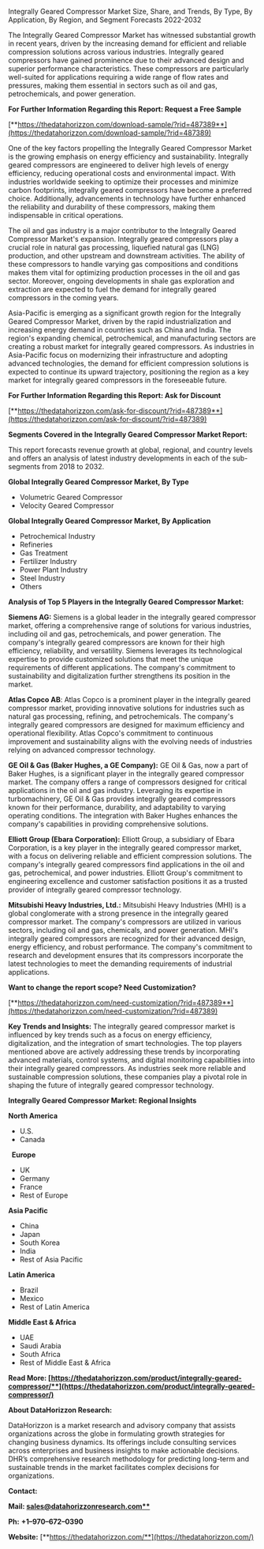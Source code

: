 ﻿Integrally Geared Compressor Market Size, Share, and Trends, By Type, By Application, By Region, and Segment Forecasts 2022-2032


The Integrally Geared Compressor Market has witnessed substantial growth in recent years, driven by the increasing demand for efficient and reliable compression solutions across various industries. Integrally geared compressors have gained prominence due to their advanced design and superior performance characteristics. These compressors are particularly well-suited for applications requiring a wide range of flow rates and pressures, making them essential in sectors such as oil and gas, petrochemicals, and power generation.

**For Further Information Regarding this Report: Request a Free Sample**	

[**https://thedatahorizzon.com/download-sample/?rid=487389**](https://thedatahorizzon.com/download-sample/?rid=487389)

One of the key factors propelling the Integrally Geared Compressor Market is the growing emphasis on energy efficiency and sustainability. Integrally geared compressors are engineered to deliver high levels of energy efficiency, reducing operational costs and environmental impact. With industries worldwide seeking to optimize their processes and minimize carbon footprints, integrally geared compressors have become a preferred choice. Additionally, advancements in technology have further enhanced the reliability and durability of these compressors, making them indispensable in critical operations.

The oil and gas industry is a major contributor to the Integrally Geared Compressor Market's expansion. Integrally geared compressors play a crucial role in natural gas processing, liquefied natural gas (LNG) production, and other upstream and downstream activities. The ability of these compressors to handle varying gas compositions and conditions makes them vital for optimizing production processes in the oil and gas sector. Moreover, ongoing developments in shale gas exploration and extraction are expected to fuel the demand for integrally geared compressors in the coming years.

Asia-Pacific is emerging as a significant growth region for the Integrally Geared Compressor Market, driven by the rapid industrialization and increasing energy demand in countries such as China and India. The region's expanding chemical, petrochemical, and manufacturing sectors are creating a robust market for integrally geared compressors. As industries in Asia-Pacific focus on modernizing their infrastructure and adopting advanced technologies, the demand for efficient compression solutions is expected to continue its upward trajectory, positioning the region as a key market for integrally geared compressors in the foreseeable future.

**For Further Information Regarding this Report: Ask for Discount**	

[**https://thedatahorizzon.com/ask-for-discount/?rid=487389**](https://thedatahorizzon.com/ask-for-discount/?rid=487389)

**Segments Covered in the Integrally Geared Compressor Market Report:**

This report forecasts revenue growth at global, regional, and country levels and offers an analysis of latest industry developments in each of the sub-segments from 2018 to 2032.

**Global Integrally Geared Compressor Market, By Type**

- Volumetric Geared Compressor
- Velocity Geared Compressor

**Global Integrally Geared Compressor Market, By Application**

- Petrochemical Industry
- Refineries
- Gas Treatment
- Fertilizer Industry
- Power Plant Industry
- Steel Industry
- Others

**Analysis of Top 5 Players in the Integrally Geared Compressor Market:**

**Siemens AG:** Siemens is a global leader in the integrally geared compressor market, offering a comprehensive range of solutions for various industries, including oil and gas, petrochemicals, and power generation. The company's integrally geared compressors are known for their high efficiency, reliability, and versatility. Siemens leverages its technological expertise to provide customized solutions that meet the unique requirements of different applications. The company's commitment to sustainability and digitalization further strengthens its position in the market.

**Atlas Copco AB**: Atlas Copco is a prominent player in the integrally geared compressor market, providing innovative solutions for industries such as natural gas processing, refining, and petrochemicals. The company's integrally geared compressors are designed for maximum efficiency and operational flexibility. Atlas Copco's commitment to continuous improvement and sustainability aligns with the evolving needs of industries relying on advanced compressor technology.

**GE Oil & Gas (Baker Hughes, a GE Company):** GE Oil & Gas, now a part of Baker Hughes, is a significant player in the integrally geared compressor market. The company offers a range of compressors designed for critical applications in the oil and gas industry. Leveraging its expertise in turbomachinery, GE Oil & Gas provides integrally geared compressors known for their performance, durability, and adaptability to varying operating conditions. The integration with Baker Hughes enhances the company's capabilities in providing comprehensive solutions.

**Elliott Group (Ebara Corporation):** Elliott Group, a subsidiary of Ebara Corporation, is a key player in the integrally geared compressor market, with a focus on delivering reliable and efficient compression solutions. The company's integrally geared compressors find applications in the oil and gas, petrochemical, and power industries. Elliott Group's commitment to engineering excellence and customer satisfaction positions it as a trusted provider of integrally geared compressor technology.

**Mitsubishi Heavy Industries, Ltd.:** Mitsubishi Heavy Industries (MHI) is a global conglomerate with a strong presence in the integrally geared compressor market. The company's compressors are utilized in various sectors, including oil and gas, chemicals, and power generation. MHI's integrally geared compressors are recognized for their advanced design, energy efficiency, and robust performance. The company's commitment to research and development ensures that its compressors incorporate the latest technologies to meet the demanding requirements of industrial applications.

**Want to change the report scope? Need Customization?**

[**https://thedatahorizzon.com/need-customization/?rid=487389**](https://thedatahorizzon.com/need-customization/?rid=487389)

**Key Trends and Insights:** The integrally geared compressor market is influenced by key trends such as a focus on energy efficiency, digitalization, and the integration of smart technologies. The top players mentioned above are actively addressing these trends by incorporating advanced materials, control systems, and digital monitoring capabilities into their integrally geared compressors. As industries seek more reliable and sustainable compression solutions, these companies play a pivotal role in shaping the future of integrally geared compressor technology.

**Integrally Geared Compressor Market: Regional Insights**

**North America**

- U.S.
- Canada

` `**Europe**

- UK
- Germany
- France
- Rest of Europe

**Asia Pacific**

- China
- Japan
- South Korea
- India
- Rest of Asia Pacific

**Latin America**

- Brazil
- Mexico
- Rest of Latin America

**Middle East & Africa**

- UAE
- Saudi Arabia
- South Africa
- Rest of Middle East & Africa

**Read More: [https://thedatahorizzon.com/product/integrally-geared-compressor/**](https://thedatahorizzon.com/product/integrally-geared-compressor/)**

**About DataHorizzon Research:**

DataHorizzon is a market research and advisory company that assists organizations across the globe in formulating growth strategies for changing business dynamics. Its offerings include consulting services across enterprises and business insights to make actionable decisions. DHR’s comprehensive research methodology for predicting long-term and sustainable trends in the market facilitates complex decisions for organizations.

**Contact:**

**Mail: [sales@datahorizzonresearch.com**](mailto:sales@datahorizzonresearch.com)**

**Ph:** **+1–970–672–0390**

**Website:** [**https://thedatahorizzon.com/**](https://thedatahorizzon.com/)


